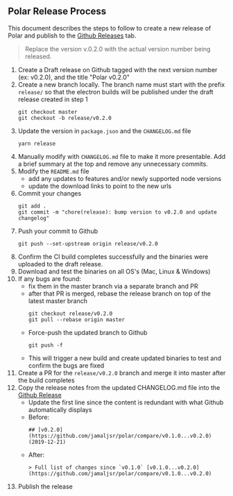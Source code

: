 ## Polar Release Process

This document describes the steps to follow to create a new release of Polar and publish to the [Github Releases](https://github.com/jamaljsr/polar/releases) tab.

> Replace the version v.0.2.0 with the actual version number being released.

1. Create a Draft release on Github tagged with the next version number (ex: v0.2.0), and the title "Polar v0.2.0"
1. Create a new branch locally. The branch name must start with the prefix `release/` so that the electron builds will be published under the draft release created in step 1
   ```
   git checkout master
   git checkout -b release/v0.2.0
   ```
1. Update the version in `package.json` and the `CHANGELOG.md` file
   ```
   yarn release
   ```
1. Manually modify with `CHANGELOG.md` file to make it more presentable. Add a brief summary at the top and remove any unnecessary commits.
1. Modify the `README.md` file
   - add any updates to features and/or newly supported node versions
   - update the download links to point to the new urls
1. Commit your changes
   ```
   git add .
   git commit -m "chore(release): bump version to v0.2.0 and update changelog"
   ```
1. Push your commit to Github
   ```
   git push --set-upstream origin release/v0.2.0
   ```
1. Confirm the CI build completes successfully and the binaries were uploaded to the draft release.
1. Download and test the binaries on all OS's (Mac, Linux & Windows)
1. If any bugs are found:
   - fix them in the master branch via a separate branch and PR
   - after that PR is merged, rebase the release branch on top of the latest master branch
     ```
     git checkout release/v0.2.0
     git pull --rebase origin master
     ```
   - Force-push the updated branch to Github
     ```
     git push -f
     ```
   - This will trigger a new build and create updated binaries to test and confirm the bugs are fixed
1. Create a PR for the `release/v0.2.0` branch and merge it into master after the build completes
1. Copy the release notes from the updated CHANGELOG.md file into the [Github Release](https://github.com/jamaljsr/polar/releases)
   - Update the first line since the content is redundant with what Github automatically displays
   - Before:
     ```
     ## [v0.2.0](https://github.com/jamaljsr/polar/compare/v0.1.0...v0.2.0) (2019-12-21)
     ```
   - After:
     ```
     > Full list of changes since `v0.1.0` [v0.1.0...v0.2.0](https://github.com/jamaljsr/polar/compare/v0.1.0...v0.2.0)
     ```
1. Publish the release
